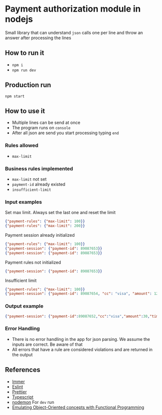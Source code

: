 # Payment authorization module in nodejs

Small library that can understand `json` calls one per line and throw an answer after processing the lines

## How to run it

- `npm i`
- `npm run dev`

## Production run

`npm start`

## How to use it

- Multiple lines can be send at once
- The program runs on `console`
- After all json are send you start processing typing `end`

### Rules allowed

- `max-limit`

### Business rules implemented

- `max-limit` not set
- `payment-id` already existed
- `insufficient-limit`

### Input examples

Set max limit. Always set the last one and reset the limit

```json
{"payment-rules": {"max-limit": 100}}
{"payment-rules": {"max-limit": 200}}
```

Payment session already initialized

```json
{"payment-rules": {"max-limit": 100}}
{"payment-session": {"payment-id": 89087653}}
{"payment-session": {"payment-id": 89087653}}
```

Payment rules not initialized

```json
{"payment-session": {"payment-id": 89087653}}
```

Insufficient limit

```json
{"payment-rules": {"max-limit": 100}}
{"payment-session": {"payment-id": 89087654, "cc": "visa", "amount": 120, "time": "2022-02-13T10:00:00.000Z"}}
```

### Output example

```json
{"payment-session": {"payment-id":89087652,"cc":"visa","amount":30,"time":"2022-02-13T10:00:00.000Z","available-limit":70,"violations":[]}}
```

### Error Handling

- There is no error handling in the app for json parsing. We assume the inputs are correct. Be aware of that
- All errors that have a rule are considered violations and are returned in the output

## References

- [Immer](https://immerjs.github.io/immer/)
- [Eslint](https://typescript-eslint.io/docs/)
- [Prettier](https://prettier.io/)
- [Typescript](https://www.typescriptlang.org/)
- [nodemon](https://github.com/remy/nodemon) For `dev` run
- [Emulating Object-Oriented concepts with Functional Programming](https://github.com/hoppinger/Functional-information-hiding-in-TypeScript)
